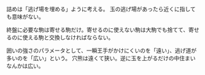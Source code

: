 詰めは「逃げ場を埋める」ように考える。
玉の逃げ場があったら近くに指しても意味がない。

終盤に必要な駒は寄せる駒だけ。寄せるのに使えない駒は大駒でも捨てて、寄せるのに使える駒と交換しなければならない。

囲いの強さのパラメータとして、一瞬王手がかけにくいのを「遠い」、逃げ道が多いのを「広い」という。
穴熊は遠くて狭い。逆に玉を上がるだけの中住まいなんかは広い。
